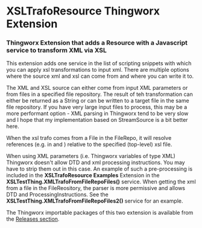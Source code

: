 # XSLTrafoResource Thingworx Extension #
### Thingworx Extension that adds a Resource with a Javascript service to transform XML via XSL ###

This extension adds one service in the list of scripting snippets with which you can apply xsl transformations
to input xml. There are multiple options where the source xml and xsl can come from and where you can write it to.

The XML and XSL source can either come from input XML parameters or from files in a specified file repository. 
The result of teh transformation can either be returned as a String or can be written to a target file in the same file repository.
If you have very large input files to process, this may be a more performant option - XML parsing in Thingworx tend to be very slow 
and I hope that my implementation based on StreamSource is a bit better here.

When the xsl trafo comes from a File in the FileRepo, it will resolve references (e.g. in <includes/> and <imports/>) relative to the 
specified (top-level) xsl file. 

When using XML parameters (i.e. Thingworx variables of type XML) Thingworx doesn't allow DTD and xml processing instructions. 
You may have to strip them out in this case. An example of such a pre-processing is included in 
the __XSLTrafoResource Examples__ Extension in the __XSLTestThing.XMLTrafoFromFileRepoFiles()__ service. When getting 
the xml from a file in the FileReository, the parser is more permissive and allows DTD and ProcessingInstructions. 
See the __XSLTestThing.XMLTrafoFromFileRepoFiles2()__ service for an example.

 The Thingworx importable packages of this two extension is available from the [Releases section](../../../releases).